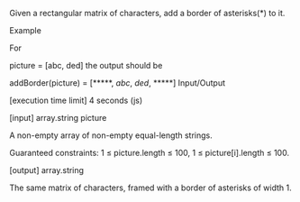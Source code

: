 Given a rectangular matrix of characters, add a border of asterisks(*) to it.

Example

For

picture = [abc,
           ded]
the output should be

addBorder(picture) = [*****,
                      *abc*,
                      *ded*,
                      *****]
Input/Output

[execution time limit] 4 seconds (js)

[input] array.string picture

A non-empty array of non-empty equal-length strings.

Guaranteed constraints:
1 ≤ picture.length ≤ 100,
1 ≤ picture[i].length ≤ 100.

[output] array.string

The same matrix of characters, framed with a border of asterisks of width 1.